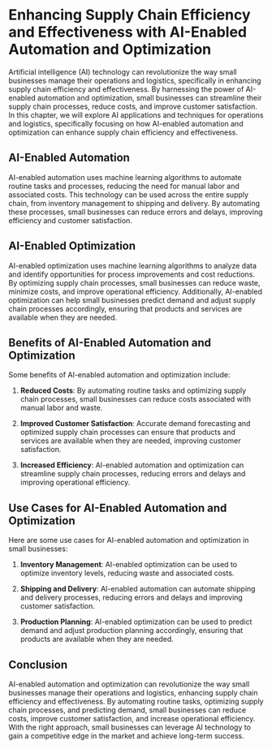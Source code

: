 Enhancing Supply Chain Efficiency and Effectiveness with AI-Enabled Automation and Optimization
=======================================================================================================================================================================

Artificial intelligence (AI) technology can revolutionize the way small businesses manage their operations and logistics, specifically in enhancing supply chain efficiency and effectiveness. By harnessing the power of AI-enabled automation and optimization, small businesses can streamline their supply chain processes, reduce costs, and improve customer satisfaction. In this chapter, we will explore AI applications and techniques for operations and logistics, specifically focusing on how AI-enabled automation and optimization can enhance supply chain efficiency and effectiveness.

AI-Enabled Automation
---------------------

AI-enabled automation uses machine learning algorithms to automate routine tasks and processes, reducing the need for manual labor and associated costs. This technology can be used across the entire supply chain, from inventory management to shipping and delivery. By automating these processes, small businesses can reduce errors and delays, improving efficiency and customer satisfaction.

AI-Enabled Optimization
-----------------------

AI-enabled optimization uses machine learning algorithms to analyze data and identify opportunities for process improvements and cost reductions. By optimizing supply chain processes, small businesses can reduce waste, minimize costs, and improve operational efficiency. Additionally, AI-enabled optimization can help small businesses predict demand and adjust supply chain processes accordingly, ensuring that products and services are available when they are needed.

Benefits of AI-Enabled Automation and Optimization
--------------------------------------------------

Some benefits of AI-enabled automation and optimization include:

1. **Reduced Costs**: By automating routine tasks and optimizing supply chain processes, small businesses can reduce costs associated with manual labor and waste.

2. **Improved Customer Satisfaction**: Accurate demand forecasting and optimized supply chain processes can ensure that products and services are available when they are needed, improving customer satisfaction.

3. **Increased Efficiency**: AI-enabled automation and optimization can streamline supply chain processes, reducing errors and delays and improving operational efficiency.

Use Cases for AI-Enabled Automation and Optimization
----------------------------------------------------

Here are some use cases for AI-enabled automation and optimization in small businesses:

1. **Inventory Management**: AI-enabled optimization can be used to optimize inventory levels, reducing waste and associated costs.

2. **Shipping and Delivery**: AI-enabled automation can automate shipping and delivery processes, reducing errors and delays and improving customer satisfaction.

3. **Production Planning**: AI-enabled optimization can be used to predict demand and adjust production planning accordingly, ensuring that products are available when they are needed.

Conclusion
----------

AI-enabled automation and optimization can revolutionize the way small businesses manage their operations and logistics, enhancing supply chain efficiency and effectiveness. By automating routine tasks, optimizing supply chain processes, and predicting demand, small businesses can reduce costs, improve customer satisfaction, and increase operational efficiency. With the right approach, small businesses can leverage AI technology to gain a competitive edge in the market and achieve long-term success.
